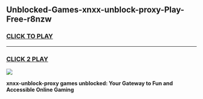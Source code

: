 
## Unblocked-Games-xnxx-unblock-proxy-Play-Free-r8nzw
<h3>
<a href="https://premium76.site?title=xnxx-unblock-proxy&ref=18A1">CLICK TO PLAY</a></h3>
<hr>

<h3>
<a href="https://premium76.site?title=xnxx-unblock-proxy&ref=18A1">CLICK 2 PLAY</a>
  
</h3>

<a href="https://premium76.site?title=xnxx-unblock-proxy&ref=18A1"><img src="https://clearcache.store/games.png"></a>


**xnxx-unblock-proxy games unblocked: Your Gateway to Fun and Accessible Online Gaming**

